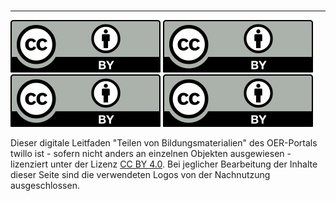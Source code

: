 <br>

---
<footer style="font-size:14px;">
  <img src="images/creative-commons_cc-by.svg" height="10%" alt="Creative Commons CC BY" title="Creative Commons CC BY"/>
  
  <img src="images/creative-commons_cc-by.svg" height="20%" alt="Creative Commons CC BY" title="Creative Commons CC BY"/> 
  
  <img src="images/creative-commons_cc-by.svg" height="30%" alt="Creative Commons CC BY" title="Creative Commons CC BY"/> 
  
  <img src="images/creative-commons_cc-by.svg" height="40%" alt="Creative Commons CC BY" title="Creative Commons CC BY"/> 
  
  Dieser digitale Leitfaden "Teilen von Bildungsmaterialien" des OER-Portals twillo ist - sofern nicht anders an einzelnen Objekten ausgewiesen - lizenziert unter der Lizenz <a aria-describedby="Link zur Quelle (CreativeCommons Seite)" href="https://creativecommons.org/licenses/by/4.0/deed.de" target="_blank">CC BY 4.0</a>. Bei jeglicher Bearbeitung der Inhalte dieser Seite sind die verwendeten Logos von der Nachnutzung ausgeschlossen.
</footer>
